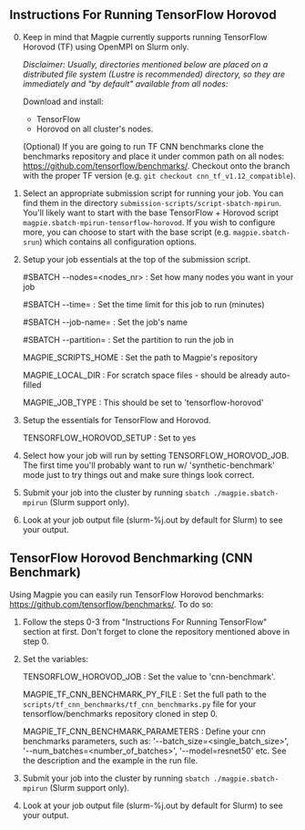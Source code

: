 Instructions For Running TensorFlow Horovod
-------------------------------------------

0) Keep in mind that Magpie currently supports running TensorFlow Horovod
   (TF) using OpenMPI on Slurm only. 
   
   _Disclaimer: Usually, directories mentioned below are placed on_
   _a distributed file system (Lustre is recommended) directory,_
   _so they are immediately and "by default" available from all nodes:_
   
   Download and install:
   * TensorFlow
   * Horovod
   on all cluster's nodes.
   
   (Optional) If you are going to run TF CNN benchmarks clone the benchmarks
   repository and place it under common path on all nodes:
   https://github.com/tensorflow/benchmarks/. Checkout onto the branch with
   the proper TF version (e.g. `git checkout cnn_tf_v1.12_compatible`).

1) Select an appropriate submission script for running your job. You
   can find them in the directory `submission-scripts/script-sbatch-mpirun`.
   You'll likely want to start with the base TensorFlow + Horovod script
   `magpie.sbatch-mpirun-tensorflow-horovod`. If you wish to configure more,
   you can choose to start with the base script (e.g. `magpie.sbatch-srun`)
   which contains all configuration options.
   
2) Setup your job essentials at the top of the submission script.
   
   #SBATCH --nodes=<nodes_nr> : Set how many nodes you want in your job
   
   #SBATCH --time=<time> : Set the time limit for this job to run (minutes)
   
   #SBATCH --job-name=<name> : Set the job's name
   
   #SBATCH --partition=<slurm-partition> : Set the partition to run the job in
   
   MAGPIE_SCRIPTS_HOME : Set the path to Magpie's repository
   
   MAGPIE_LOCAL_DIR : For scratch space files - should be already auto-filled

   MAGPIE_JOB_TYPE : This should be set to 'tensorflow-horovod'
   
3) Setup the essentials for TensorFlow and Horovod.
   
   TENSORFLOW_HOROVOD_SETUP : Set to yes
                                   
4) Select how your job will run by setting TENSORFLOW_HOROVOD_JOB. The first
   time you'll probably want to run w/ 'synthetic-benchmark' mode just to try
   things out and make sure things look correct.

5) Submit your job into the cluster by running
   `sbatch ./magpie.sbatch-mpirun` (Slurm support only).

6) Look at your job output file (slurm-%j.out by default for Slurm)
   to see your output.
   
TensorFlow Horovod Benchmarking (CNN Benchmark)
-----------------------------------------------
   
Using Magpie you can easily run TensorFlow Horovod benchmarks:
https://github.com/tensorflow/benchmarks/. To do so:

1) Follow the steps 0-3 from "Instructions For Running TensorFlow" section
   at first. Don't forget to clone the repository mentioned above in step 0.
   
2) Set the variables:

   TENSORFLOW_HOROVOD_JOB : Set the value to 'cnn-benchmark'.

   MAGPIE_TF_CNN_BENCHMARK_PY_FILE : Set the full path to the
                                     `scripts/tf_cnn_benchmarks/tf_cnn_benchmarks.py`
                                     file for your tensorflow/benchmarks
                                     repository cloned in step 0.
                                     
   MAGPIE_TF_CNN_BENCHMARK_PARAMETERS : Define your cnn benchmarks parameters,
                                        such as: '--batch_size=<single_batch_size>',
                                        '--num_batches=<number_of_batches>',
                                        '--model=resnet50' etc. See the description
                                        and the example in the run file.
   
3) Submit your job into the cluster by running
   `sbatch ./magpie.sbatch-mpirun` (Slurm support only).
   
4) Look at your job output file (slurm-%j.out by default for Slurm)
   to see your output.
